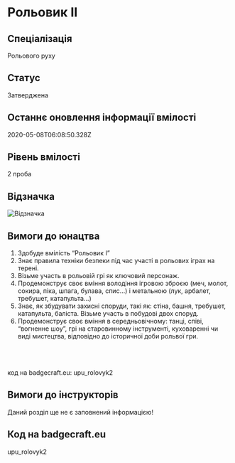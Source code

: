 # Рольовик ІІ

## Спеціалізація

Рольового руху

## Статус

Затверджена

## Останнє оновлення інформації вмілості

2020-05-08T06:08:50.328Z

## Рівень вмілості

2 проба

## Відзначка

![Відзначка](../images/Rolovyk_II/_________2.jpg)

## Вимоги до юнацтва

<ol><li>Здобуде вмілість “Рольовик І”</li><li>Знає правила техніки безпеки під час участі в рольових іграх на терені.</li><li>Візьме участь в рольовій грі як ключовий персонаж.</li><li>Продемонструє своє вміння володіння ігровою зброєю (меч, молот, сокира, піка, шпага, булава, спис…) і метальною (лук, арбалет, требушет, катапульта…)</li><li>Знає, як збудувати захисні споруди, такі як: стіна, башня, требушет, катапульта, баліста. Візьме участь в побудові двох споруд.</li><li>Продемонструє своє вміння в середньовічному: танці, співі, “вогненне шоу”, грі на старовинному інструменті, куховаренні чи виді мистецтва, відповідно до історичної доби рольвої гри.</li></ol><br><span><br><br></span>код на badgecraft.eu: upu_rolovyk2<br>

## Вимоги до інструкторів

Даний розділ ще не є заповнений інформацією!

## Код на badgecraft.eu

upu_rolovyk2